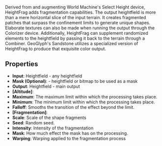 

Derived from and augmenting World Machine's Select Height device, HeightFrag adds fragmentation capabilities. The output heightfield is more than a mere horizontal slice of the input terrain. It creates fragmented patches that surpass the confinement limits to generate unique shapes. Elaborate textures can also be made when running the output through the Colorizer device. Additionally, HeightFrag can supplement randomized elements to the heightfield by passing it back to the terrain through a Combiner. GeoGlyph's Sandstone utilizes a specialized version of HeightFrag to produce that exquisite color output. 

## Properties
- **Input**: Heightfield - any heightfield
- **Mask (Optional)**: - heightfield or bitmap to be used as a mask
- **Output**: Heightfield - main output
- **[Altitude]**: 
- **Maximum**: The maximum limit within which the processing takes place.
- **Minimum**: The minimum limit within which the processing takes place.
- **Falloff**: Smooths the transition of the effect beyond the limit.
- **[Fragmentation]**: 
- **Scale**: Scale of the shape fragments
- **Seed**: Random seed.
- **Intensity**: Intensity of the fragmentation
- **Mask**: How much effect the mask has on the processing.
- **Warping**: Warping applied to the fragmentation process





